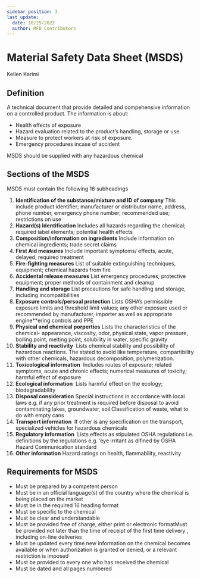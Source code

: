 ```yaml
---
sidebar_position: 3
last_update:
  date: 10/25/2022
  author: MFD Contributors
---
```


# Material Safety Data Sheet (MSDS)

Kellen Karimi

## Definition

A technical document that provide detailed and compehensive information on a controlled product. The information is about:

- Health effects of exposure​
- Hazard evaluation related to the product’s handling, storage or use​
- Measure to protect workers at risk of exposure.
- Emergency procedures incase of accident​

MSDS should be supplied with any hazardous chemical​

## Sections of the MSDS

MSDS must contain the following 16 subheadings

1.  **Identification of the substance/mixture and ID of company​**
    This include product identifier; manufacturer or distributor name, address, phone number, emergency phone number; recommended use; restrictions on use ​
2.  **Hazard(s) Identification**​
    Includes all hazards regarding the chemical; required label elements; potential health effects​
3.  **Composition/information on ingredients**​
    Include information on chemical ingredients; trade secret claims​
4.  **First Aid measures**​
    Include important symptoms/ effects, acute, delayed; required treatment ​
5.  **Fire-fighting measures**​
    List of suitable extinguishing techniques, equipment; chemical hazards from fire ​
6.  **Accidental release measures**​
    List emergency procedures; protective equipment; proper methods of containment and cleanup​
7.  **Handling and storage​**
    List precautions for safe handling and storage, including incompatibilities​
8.  **Exposure controls/persoal protection**​
    Lists OSHA’s permissible exposure limits and threshold limit values; any other exposure used or recommended by manufacturer, importer as well as appropriate engine\*\*ering controls and PPE​
9.  **Physical and chemical porperties**​
    Lists the characteristics of the chemical- appearance, viscosity, odor, physical state, vapor pressure, boiling point, melting point, solubility in water, specific gravity​
10. **Stability and reactivity** ​
    Lists chemical stability and possibility of hazardous reactions. The stated to avoid like temperature, compartibility with other chemicals, hazardous decomposition, polymerization.
11. **Toxicological information** ​
    Includes routes of exposure; related symptoms, acute and chronic effects; numerical measures of toxicity; harmful effect of exposure​
12. **Ecological information** ​
    Lists harmful effect on the ecology; biodegradability ​
13. **Disposal consideration**​
    Special instructions in accordance with local laws e.g. if any prior treatment is required before disposal to avoid contaminating lakes, groundwater, soil.​
    Classification of waste, what to do with empty cans ​
14. **Transport information** ​
    If other is any specification on the transport, specialized vehicles for hazardous chemicals​
15. **Regulatory information** ​
    Lists effects as stipulated OSHA regulations i.e. definitions by the regulations e.g. ‘eye irritant as difined by OSHA Hazard Communication standard​
16. **Other information**​
    Hazard ratings on health, flammability, reactivity​

## Requirements for MSDS

- Must be prepared by a competent person​
- Must be in an official language(s) of the country where the chemical is being placed on the market​
- Must be in the required 16 heading format​
- Must be specific to the chemical ​
- Must be clear and understandable ​
- Must be provided free of charge, either print or electronic format​
  Must be provided not later than the time of receipt of the first time delivery , including on-line deliveries​
- Must be updated every time new information on the chemical becomes available or when authorization is granted or denied, or a relevant restriction is imposed ​
- Must be provided to every one who has received the chemical ​
- Must be dated and all pages numbered ​
